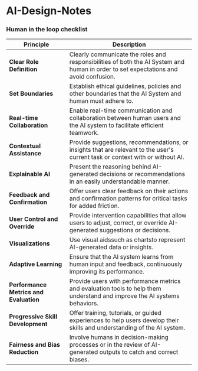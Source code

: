 # AI-Design-Notes

### Human in the loop checklist

| Principle                    | Description                                                                                                                         |
|-----------------------------------|-------------------------------------------------------------------------------------------------------------------------------------|
| **Clear Role Definition**         | Clearly communicate the roles and responsibilities of both the AI System and human in order to set expectations and avoid confusion.     |
| **Set Boundaries**                | Establish ethical guidelines, policies and other boundaries that the AI System and human must adhere to.                            |
| **Real-time Collaboration**       | Enable real-time communication and collaboration between human users and the AI system to facilitate efficient teamwork.           |
| **Contextual Assistance**         | Provide suggestions, recommendations, or insights that are relevant to the user's current task or context with or without AI.      |
| **Explainable AI**                | Present the reasoning behind AI-generated decisions or recommendations in an easily understandable manner.                        |
| **Feedback and Confirmation**     | Offer users clear feedback on their actions and confirmation patterns for critical tasks for added friction. |
| **User Control and Override**     | Provide intervention capabilities that allow users to adjust, correct, or override AI-generated suggestions or decisions.           |
| **Visualizations**                | Use visual aidssuch as chartsto represent AI-generated data or insights.                                  |
| **Adaptive Learning**             | Ensure that the AI system learns from human input and feedback, continuously improving its performance.                            |
| **Performance Metrics and Evaluation** | Provide users with performance metrics and evaluation tools to help them understand and improve the AI systems behaviors.     |
| **Progressive Skill Development** | Offer training, tutorials, or guided experiences to help users develop their skills and understanding of the AI system.            |
| **Fairness and Bias Reduction**   | Involve humans in decision-making processes or in the review of AI-generated outputs to catch and correct biases.                  |
